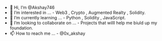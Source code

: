 - 👋 Hi, I’m @Akshay746
- 👀 I’m interested in ...
       - Web3 , Crypto , Augmented Realty , Solidity.
- 🌱 I’m currently learning ...
       - Python , Solidity , JavaScript.
- 💞️ I’m looking to collaborate on ...
       - Projects that willl help me biuld up my foundation.
- 📫 How to reach me ...
       - @0x_akshay

<!---
Akshay746/Akshay746 is a ✨ special ✨ repository because its `README.md` (this file) appears on your GitHub profile.
You can click the Preview link to take a look at your changes.
--->
